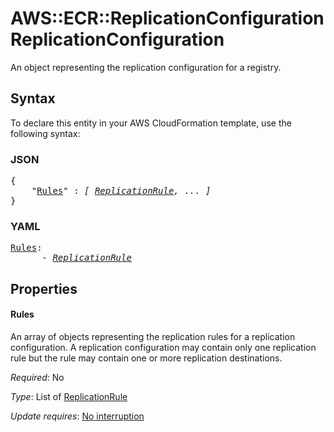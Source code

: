 # AWS::ECR::ReplicationConfiguration ReplicationConfiguration

An object representing the replication configuration for a registry.

## Syntax

To declare this entity in your AWS CloudFormation template, use the following syntax:

### JSON

<pre>
{
    "<a href="#rules" title="Rules">Rules</a>" : <i>[ <a href="replicationrule.md">ReplicationRule</a>, ... ]</i>
}
</pre>

### YAML

<pre>
<a href="#rules" title="Rules">Rules</a>: <i>
      - <a href="replicationrule.md">ReplicationRule</a></i>
</pre>

## Properties

#### Rules

An array of objects representing the replication rules for a replication configuration. A replication configuration may contain only one replication rule but the rule may contain one or more replication destinations.

_Required_: No

_Type_: List of <a href="replicationrule.md">ReplicationRule</a>

_Update requires_: [No interruption](https://docs.aws.amazon.com/AWSCloudFormation/latest/UserGuide/using-cfn-updating-stacks-update-behaviors.html#update-no-interrupt)
